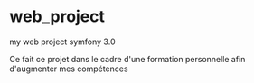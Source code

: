 # web_project
my web project symfony 3.0


Ce fait ce projet dans le cadre d'une formation personnelle afin d'augmenter mes compétences
